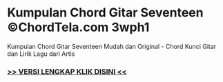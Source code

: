 
 # Kumpulan Chord Gitar Seventeen ©ChordTela.com 3wph1


Kumpulan Chord Gitar Seventeen Mudah dan Original - Chord Kunci Gitar dan Lirik Lagu dari Artis

###  <a href="https://shortlighzx.web.app?sq=Kumpulan Chord Gitar Seventeen ©ChordTela.com"> >> VERSI LENGKAP KLIK DISINI << </a>
